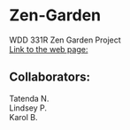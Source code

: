 # Zen-Garden
WDD 331R  Zen Garden Project  
[Link to the web page:](https://github.com/pnyamuda/Zen-Garden)  
  
## Collaborators:
Tatenda N.  
Lindsey P.  
Karol B.  
